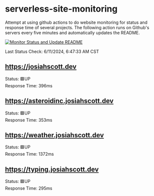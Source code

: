 # serverless-site-monitoring
Attempt at using github actions to do website monitoring for status and response time of several projects. The following action runs on Github's servers every five minutes and automatically updates the README.  

[![Monitor Status and Update README](https://github.com/JosiahSco/serverless-site-monitoring/actions/workflows/monitor.yaml/badge.svg)](https://github.com/JosiahSco/serverless-site-monitoring/actions/workflows/monitor.yaml)

Last Status Check: 6/11/2024, 6:47:33 AM CST

## https://josiahscott.dev
Status: 🟩UP  
Response Time: 396ms

## https://asteroidinc.josiahscott.dev
Status: 🟩UP  
Response Time: 353ms

## https://weather.josiahscott.dev
Status: 🟩UP  
Response Time: 1372ms

## https://typing.josiahscott.dev
Status: 🟩UP  
Response Time: 295ms

